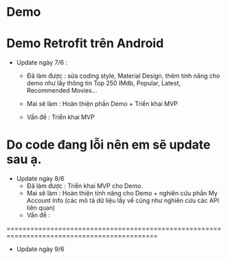 # Demo
# Demo Retrofit trên Android

+ Update ngày 7/6  :
  - Đã làm được : sửa coding style, Material Design, thêm tính năng cho demo như lấy thông tin Top 250 IMdb, Popular, Latest, Recommended Movies...
  
  - Mai sẽ làm : Hoàn thiện phần Demo + Triển khai MVP
  - Vấn đề : Triển khai MVP 
  
Do code đang lỗi nên em sẽ update sau ạ. 
============================================================================================

+ Update ngày 8/6 
  - Đã làm được : Triển khai MVP cho Demo. 
  - Mai sẽ làm : Hoàn thiện tính năng cho Demo + nghiên cứu phần My Account Info (các mô tả dữ liệu lấy về cũng như nghiên cứu các API liên quan)
  - Vấn đề : 
  
============================================================================================

+ Update ngày 9/6 

  
